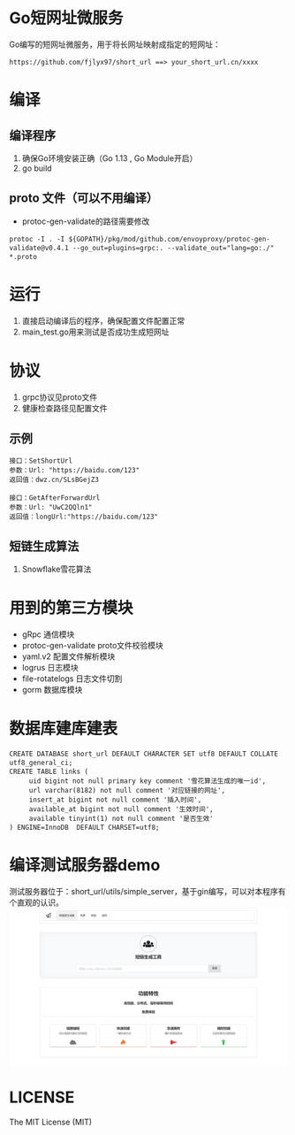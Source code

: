 # Go短网址微服务
Go编写的短网址微服务，用于将长网址映射成指定的短网址：
```
https://github.com/fjlyx97/short_url ==> your_short_url.cn/xxxx
```

# 编译
## 编译程序
1. 确保Go环境安装正确（Go 1.13 , Go Module开启）
2. go build

## proto 文件（可以不用编译）
- protoc-gen-validate的路径需要修改
```shell script
protoc -I . -I ${GOPATH}/pkg/mod/github.com/envoyproxy/protoc-gen-validate@v0.4.1 --go_out=plugins=grpc:. --validate_out="lang=go:./" *.proto
```

# 运行
1. 直接启动编译后的程序，确保配置文件配置正常
2. main_test.go用来测试是否成功生成短网址

# 协议
1. grpc协议见proto文件
2. 健康检查路径见配置文件
## 示例
```
接口：SetShortUrl 
参数：Url: "https://baidu.com/123"
返回值：dwz.cn/SLsBGejZ3

接口：GetAfterForwardUrl
参数：Url: "UwC2QQln1"
返回值：longUrl:"https://baidu.com/123"
```

## 短链生成算法
1. Snowflake雪花算法

# 用到的第三方模块
- gRpc 通信模块
- protoc-gen-validate proto文件校验模块
- yaml.v2 配置文件解析模块
- logrus 日志模块
- file-rotatelogs 日志文件切割
- gorm 数据库模块

# 数据库建库建表
```mysql
CREATE DATABASE short_url DEFAULT CHARACTER SET utf8 DEFAULT COLLATE utf8_general_ci; 
CREATE TABLE links (
     uid bigint not null primary key comment '雪花算法生成的唯一id',
     url varchar(8182) not null comment '对应链接的网址',
     insert_at bigint not null comment '插入时间',
     available_at bigint not null comment '生效时间',
     available tinyint(1) not null comment '是否生效'
) ENGINE=InnoDB  DEFAULT CHARSET=utf8;
```

# 编译测试服务器demo
测试服务器位于：short_url/utils/simple_server，基于gin编写，可以对本程序有个直观的认识。
![image](https://github.com/fjlyx97/short_url/blob/master/test/server.png)

# LICENSE
The MIT License (MIT)
